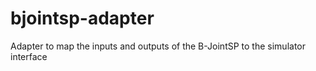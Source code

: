 # bjointsp-adapter
Adapter to map the inputs and outputs of the B-JointSP to the simulator interface
